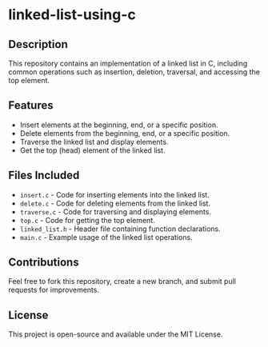 # linked-list-using-c
## Description
This repository contains an implementation of a linked list in C, including common operations such as insertion, deletion, traversal, and accessing the top element.

## Features
- Insert elements at the beginning, end, or a specific position.
- Delete elements from the beginning, end, or a specific position.
- Traverse the linked list and display elements.
- Get the top (head) element of the linked list.

## Files Included
- `insert.c` - Code for inserting elements into the linked list.
- `delete.c` - Code for deleting elements from the linked list.
- `traverse.c` - Code for traversing and displaying elements.
- `top.c` - Code for getting the top element.
- `linked_list.h` - Header file containing function declarations.
- `main.c` - Example usage of the linked list operations.

## Contributions
Feel free to fork this repository, create a new branch, and submit pull requests for improvements.

## License
This project is open-source and available under the MIT License.

